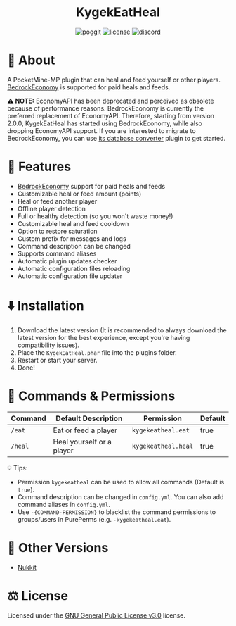 <h1 align="center">KygekEatHeal</h1>

<p align="center">

<img src="https://poggit.pmmp.io/shield.dl.total/KygekEatHeal?style=for-the-badge" alt="poggit" />
<a href="https://github.com/thebigcrafter/KygekEatHeal/blob/pm4/LICENSE"><img src="https://img.shields.io/github/license/thebigcrafter/KygekEatHeal?style=for-the-badge" alt="license" /></a>
<a href="https://discord.gg/cEXW8uK6QA"><img src="https://img.shields.io/discord/970294579372912700?color=7289DA&label=discord&logo=discord&style=for-the-badge" alt="discord" /></a>

</p>

# 📖 About

A PocketMine-MP plugin that can heal and feed yourself or other players. [BedrockEconomy](https://github.com/cooldogedev/BedrockEconomy) is supported for paid heals and feeds.

**⚠️ NOTE:** EconomyAPI has been deprecated and perceived as obsolete because of performance reasons. BedrockEconomy is currently the preferred replacement of EconomyAPI. Therefore, starting from version 2.0.0, KygekEatHeal has started using BedrockEconomy, while also dropping EconomyAPI support. If you are interested to migrate to BedrockEconomy, you can use [its database converter](https://github.com/cooldogedev/EconAPIToBE) plugin to get started.

# 🧩 Features

- [BedrockEconomy](https://github.com/cooldogedev/BedrockEconomy) support for paid heals and feeds
- Customizable heal or feed amount (points)
- Heal or feed another player
- Offline player detection
- Full or healthy detection (so you won't waste money!)
- Customizable heal and feed cooldown
- Option to restore saturation
- Custom prefix for messages and logs
- Command description can be changed
- Supports command aliases
- Automatic plugin updates checker
- Automatic configuration files reloading
- Automatic configuration file updater

# ⬇️ Installation

1. Download the latest version (It is recommended to always download the latest version for the best experience, except you're having compatibility issues).
2. Place the `KygekEatHeal.phar` file into the plugins folder.
3. Restart or start your server.
4. Done!

# 📜 Commands & Permissions

| Command | Default Description | Permission | Default |
| --- | --- | --- | --- |
| `/eat` | Eat or feed a player | `kygekeatheal.eat` | true |
| `/heal` | Heal yourself or a player | `kygekeatheal.heal` | true |

💡 Tips:
- Permission `kygekeatheal` can be used to allow all commands (Default is `true`).
- Command description can be changed in `config.yml`. You can also add command aliases in `config.yml`.
- Use `-{COMMAND-PERMISSION}` to blacklist the command permissions to groups/users in PurePerms (e.g. `-kygekeatheal.eat`).

# 🚢 Other Versions

- [Nukkit](https://github.com/KygekTeam/KygekEatHeal-Nukkit)

# ⚖️ License

Licensed under the [GNU General Public License v3.0](https://github.com/thebigcrafter/KygekEatHeal/blob/main/LICENSE) license.
